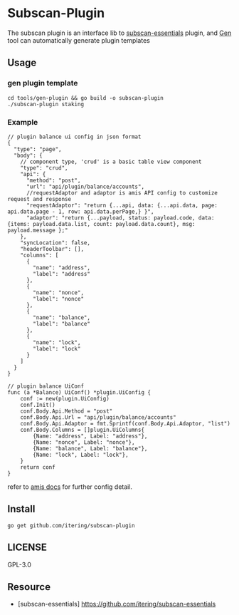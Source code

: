 # Subscan-Plugin


The subscan plugin is an interface lib to [subscan-essentials](https://github.com/itering/subscan-essentials) plugin, and [Gen](https://github.com/itering/subscan-plugin/tree/master/tools) tool can automatically generate plugin templates

## Usage

### gen plugin template

```
cd tools/gen-plugin && go build -o subscan-plugin
./subscan-plugin staking
```

### Example

```
// plugin balance ui config in json format
{
  "type": "page",
  "body": {
    // component type, 'crud' is a basic table view component
    "type": "crud", 
    "api": {
      "method": "post",
      "url": "api/plugin/balance/accounts",
      //requestAdaptor and adaptor is amis API config to customize request and response
      "requestAdaptor": "return {...api, data: {...api.data, page: api.data.page - 1, row: api.data.perPage,} }",
      "adaptor": "return {...payload, status: payload.code, data: {items: payload.data.list, count: payload.data.count}, msg: payload.message };"
    },
    "syncLocation": false,
    "headerToolbar": [],
    "columns": [
      {
        "name": "address",
        "label": "address"
      },
      {
        "name": "nonce",
        "label": "nonce"
      },
      {
        "name": "balance",
        "label": "balance"
      },
      {
        "name": "lock",
        "label": "lock"
      }
    ]
  }
}

// plugin balance UiConf
func (a *Balance) UiConf() *plugin.UiConfig {
	conf := new(plugin.UiConfig)
	conf.Init()
	conf.Body.Api.Method = "post"
	conf.Body.Api.Url = "api/plugin/balance/accounts"
	conf.Body.Api.Adaptor = fmt.Sprintf(conf.Body.Api.Adaptor, "list")
	conf.Body.Columns = []plugin.UiColumns{
		{Name: "address", Label: "address"},
		{Name: "nonce", Label: "nonce"},
		{Name: "balance", Label: "balance"},
		{Name: "lock", Label: "lock"},
	}
	return conf
}
```
refer to [amis docs](https://baidu.gitee.io/amis/docs/index) for further config detail.


## Install

```
go get github.com/itering/subscan-plugin
```

## LICENSE

GPL-3.0

## Resource
 
- [subscan-essentials] https://github.com/itering/subscan-essentials
